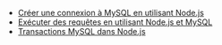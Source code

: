 * [Créer une connexion à MySQL en utilisant Node.js](https://github.com/mysqljs/mysql/blob/master/Readme.md#establishing-connections)
* [Exécuter des requêtes en utilisant Node.js et MySQL](https://github.com/mysqljs/mysql/blob/master/Readme.md#performing-queries)
* [Transactions MySQL dans Node.js](https://github.com/mysqljs/mysql/blob/master/Readme.md#transactions)


